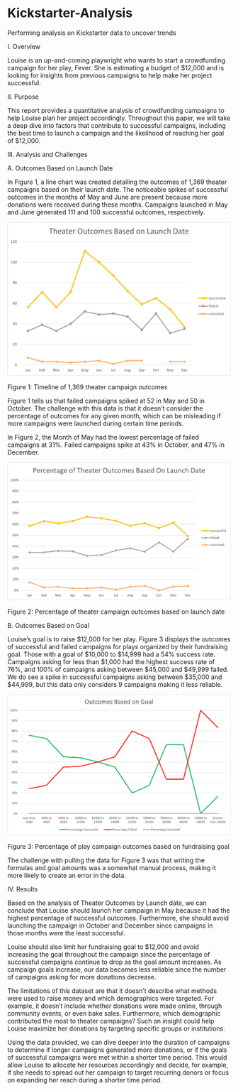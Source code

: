# Kickstarter-Analysis
Performing analysis on Kickstarter data to uncover trends

I.	Overview

Louise is an up-and-coming playwright who wants to start a crowdfunding campaign for her play, Fever. She is estimating a budget of $12,000 and is looking for insights from previous campaigns to help make her project successful.


II.	Purpose

This report provides a quantitative analysis of crowdfunding campaigns to help Louise plan her project accordingly. Throughout this paper, we will take a deep dive into factors that contribute to successful campaigns, including the best time to launch a campaign and the likelihood of reaching her goal of $12,000.


III.	Analysis and Challenges

A.	Outcomes Based on Launch Date

In Figure 1, a line chart was created detailing the outcomes of 1,369 theater campaigns based on their launch date. The noticeable spikes of successful outcomes in the months of May and June are present because more donations were received during these months. Campaigns launched in May and June generated 111 and 100 successful outcomes, respectively.

![Theater_Outcomes_vs_Launch](Resources/Theater_Outcomes_vs_Launch.png)

Figure 1: Timeline of 1,369 theater campaign outcomes

Figure 1 tells us that failed campaigns spiked at 52 in May and 50 in October. The challenge with this data is that it doesn’t consider the percentage of outcomes for any given month, which can be misleading if more campaigns were launched during certain time periods.

In Figure 2, the Month of May had the lowest percentage of failed campaigns at 31%. Failed campaigns spike at 43% in October, and 47% in December.

![Percentage_Theater_Outcomes](Resources/Percentage_Theater_Outcomes.png)

Figure 2: Percentage of theater campaign outcomes based on launch date


B.	Outcomes Based on Goal

Louise’s goal is to raise $12,000 for her play. Figure 3 displays the outcomes of successful and failed campaigns for plays organized by their fundraising goal. Those with a goal of $10,000 to $14,999 had a 54% success rate. Campaigns asking for less than $1,000 had the highest success rate of 76%, and 100% of campaigns asking between $45,000 and $49,999 failed. We do see a spike in successful campaigns asking between $35,000 and $44,999, but this data only considers 9 campaigns making it less reliable.

![Outcomes_vs_Goals](Resources/Outcomes_vs_Goals.png)

Figure 3: Percentage of play campaign outcomes based on fundraising goal

The challenge with pulling the data for Figure 3 was that writing the formulas and goal amounts was a somewhat manual process, making it more likely to create an error in the data.


IV.	Results

Based on the analysis of Theater Outcomes by Launch date, we can conclude that Louise should launch her campaign in May because it had the highest percentage of successful outcomes. Furthermore, she should avoid launching the campaign in October and December since campaigns in those months were the least successful.

Louise should also limit her fundraising goal to $12,000 and avoid increasing the goal throughout the campaign since the percentage of successful campaigns continue to drop as the goal amount increases. As campaign goals increase, our data becomes less reliable since the number of campaigns asking for more donations decrease.

The limitations of this dataset are that it doesn’t describe what methods were used to raise money and which demographics were targeted. For example, it doesn’t include whether donations were made online, through community events, or even bake sales. Furthermore, which demographic contributed the most to theater campaigns? Such an insight could help Louise maximize her donations by targeting specific groups or institutions.

Using the data provided, we can dive deeper into the duration of campaigns to determine if longer campaigns generated more donations, or if the goals of successful campaigns were met within a shorter time period. This would allow Louise to allocate her resources accordingly and decide, for example, if she needs to spread out her campaign to target recurring donors or focus on expanding her reach during a shorter time period.
